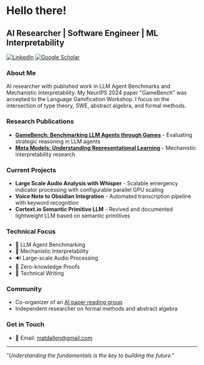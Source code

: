 # Hello there!


## AI Researcher | Software Engineer | ML Interpretability

[![LinkedIn](https://img.shields.io/badge/LinkedIn-Connect-blue?style=flat-square&logo=linkedin)](https://www.linkedin.com/in/mat-allen-2bbb251b1/)
[![Google Scholar](https://img.shields.io/badge/Google%20Scholar-Profile-blue?style=flat-square&logo=google-scholar)](https://scholar.google.com/citations?hl=en&user=k0UGdtsAAAAJ)

### About Me

AI researcher with published work in LLM Agent Benchmarks and Mechanistic Interpretability. My NeurIPS 2024 paper "GameBench" was accepted to the Language Gamification Workshop. I focus on the intersection of type theory, SWE, abstract algebra, and formal methods.

### Research Publications

- **[GameBench: Benchmarking LLM Agents through Games](https://arxiv.org/abs/2406.06613)** - Evaluating strategic reasoning in LLM agents
- **[Meta Models: Understanding Representational Learning](https://arxiv.org/abs/2410.02472)** - Mechanistic interpretability research

### Current Projects

- **Large Scale Audio Analysis with Whisper** - Scalable emergency indicator processing with configurable parallel GPU scaling
- **Voice Note to Obsidian Integration** - Automated transcription pipeline with keyword recognition
- **Cortext.io Semantic Primitive LLM** - Revived and documented lightweight LLM based on semantic primitives

### Technical Focus

- 🤖 LLM Agent Benchmarking
- 🧠 Mechanistic Interpretability
- 🔊 Large-scale Audio Processing
- 🔐 Zero-knowledge Proofs
- 📝 Technical Writing

### Community

- Co-organizer of an [AI paper reading group](https://noisebridgeai.xyz/)
- Independent researcher on formal methods and abstract algebra

### Get in Touch

- 📧 Email: matdallen@gmail.com

---

*"Understanding the fundamentals is the key to building the future."*

<!--
**doomdagadiggiedahdah/doomdagadiggiedahdah** is a ✨ _special_ ✨ repository because its `README.md` (this file) appears on your GitHub profile.

Here are some ideas to get you started:

- 🔭 I’m currently working on ...
- 🌱 I’m currently learning ...
- 👯 I’m looking to collaborate on ...
- 🤔 I’m looking for help with ...
- 💬 Ask me about ...
- 📫 How to reach me: ...
- 😄 Pronouns: ...
- ⚡ Fun fact: ...
-->
